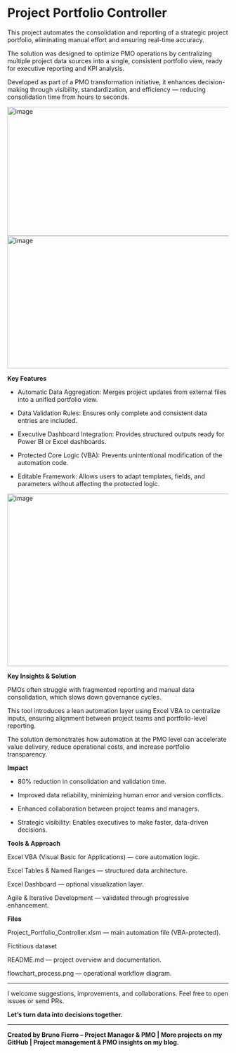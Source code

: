 # Project Portfolio Controller
This project automates the consolidation and reporting of a strategic project portfolio, eliminating manual effort and ensuring real-time accuracy.

The solution was designed to optimize PMO operations by centralizing multiple project data sources into a single, consistent portfolio view, ready for executive reporting and KPI analysis.

Developed as part of a PMO transformation initiative, it enhances decision-making through visibility, standardization, and efficiency — reducing consolidation time from hours to seconds.

<img width="1711" height="294" alt="image" src="https://github.com/user-attachments/assets/c768b316-2946-45df-b973-369b24e95c25" />

<img width="1653" height="302" alt="image" src="https://github.com/user-attachments/assets/f9cec16b-99fe-45f0-b4c5-bc8d7db27076" />



**Key Features**

- Automatic Data Aggregation: Merges project updates from external files into a unified portfolio view.

- Data Validation Rules: Ensures only complete and consistent data entries are included.

- Executive Dashboard Integration: Provides structured outputs ready for Power BI or Excel dashboards.

- Protected Core Logic (VBA): Prevents unintentional modification of the automation code.

- Editable Framework: Allows users to adapt templates, fields, and parameters without affecting the protected logic.

<img width="959" height="393" alt="image" src="https://github.com/user-attachments/assets/7d8ceb36-0290-4412-a1b0-953a5881b1ee" />


**Key Insights & Solution**

PMOs often struggle with fragmented reporting and manual data consolidation, which slows down governance cycles.

This tool introduces a lean automation layer using Excel VBA to centralize inputs, ensuring alignment between project teams and portfolio-level reporting.

The solution demonstrates how automation at the PMO level can accelerate value delivery, reduce operational costs, and increase portfolio transparency.

**Impact**

- 80% reduction in consolidation and validation time.

- Improved data reliability, minimizing human error and version conflicts.

- Enhanced collaboration between project teams and managers.

- Strategic visibility: Enables executives to make faster, data-driven decisions.

**Tools & Approach**

Excel VBA (Visual Basic for Applications) — core automation logic.

Excel Tables & Named Ranges — structured data architecture.

Excel Dashboard — optional visualization layer.

Agile & Iterative Development — validated through progressive enhancement.

**Files**

Project_Portfolio_Controller.xlsm — main automation file (VBA-protected).

Fictitious dataset

README.md — project overview and documentation.

flowchart_process.png — operational workflow diagram.

_______________________________________________________________________________________________

I welcome suggestions, improvements, and collaborations. Feel free to open issues or send PRs.

**Let’s turn data into decisions together.**
_______________________________________________________________________________________________
**Created by Bruno Fierro – Project Manager & PMO | More projects on my GitHub | Project management & PMO insights on my blog.**
